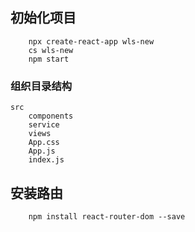 ## 初始化项目
```
	npx create-react-app wls-new
	cs wls-new
	npm start
```

### 组织目录结构
	src
		components
		service
		views
		App.css
		App.js
		index.js

## 安装路由
```
	npm install react-router-dom --save
```
